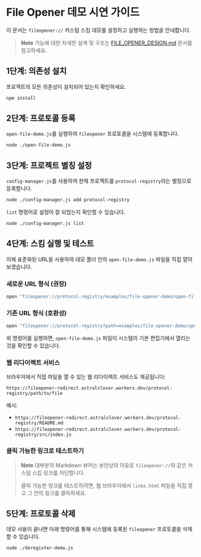 # File Opener 데모 시연 가이드

이 문서는 `fileopener://` 커스텀 스킴 데모를 설정하고 실행하는 방법을 안내합니다.

> **Note**
> 기능에 대한 자세한 설계 및 구조는 [FILE_OPENER_DESIGN.md](./FILE_OPENER_DESIGN.md) 문서를 참고하세요.

## 1단계: 의존성 설치

프로젝트의 모든 의존성이 설치되어 있는지 확인하세요.

```bash
npm install
```

## 2단계: 프로토콜 등록

`open-file-demo.js`를 실행하여 `fileopener` 프로토콜을 시스템에 등록합니다.

```bash
node ./open-file-demo.js
```

## 3단계: 프로젝트 별칭 설정

`config-manager.js`를 사용하여 현재 프로젝트를 `protocol-registry`라는 별칭으로 등록합니다.

```bash
node ./config-manager.js add protocol-registry
```

`list` 명령어로 설정이 잘 되었는지 확인할 수 있습니다.

```bash
node ./config-manager.js list
```

## 4단계: 스킴 실행 및 테스트

이제 표준화된 URL을 사용하여 데모 폴더 안의 `open-file-demo.js` 파일을 직접 열어보겠습니다.

### 새로운 URL 형식 (권장)

```bash
open "fileopener://protocol-registry/examples/file-opener-demo/open-file-demo.js"
```

### 기존 URL 형식 (호환성)

```bash
open "fileopener://protocol-registry?path=examples/file-opener-demo/open-file-demo.js"
```

위 명령어를 실행하면, `open-file-demo.js` 파일이 시스템의 기본 편집기에서 열리는 것을 확인할 수 있습니다.

### 웹 리다이렉트 서비스

브라우저에서 직접 파일을 열 수 있는 웹 리다이렉트 서비스도 제공됩니다:

```
https://fileopener-redirect.astralclover.workers.dev/protocol-registry/path/to/file
```

예시:
- `https://fileopener-redirect.astralclover.workers.dev/protocol-registry/README.md`
- `https://fileopener-redirect.astralclover.workers.dev/protocol-registry/src/index.js`

### 클릭 가능한 링크로 테스트하기

> **Note**
> 대부분의 Markdown 뷰어는 보안상의 이유로 `fileopener://`와 같은 커스텀 스킴 링크를 차단합니다.
>
> 클릭 가능한 링크를 테스트하려면, 웹 브라우저에서 `links.html` 파일을 직접 열고 그 안의 링크를 클릭하세요.

## 5단계: 프로토콜 삭제

데모 사용이 끝나면 아래 명령어를 통해 시스템에 등록된 `fileopener` 프로토콜을 삭제할 수 있습니다.

```bash
node ./deregister-demo.js
```